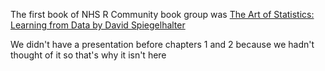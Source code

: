 The first book of NHS R Community book group was [The Art of Statistics: Learning from Data by David Spiegelhalter](https://www.penguin.co.uk/books/294/294857/learning-from-data/9780241258767.html)

We didn't have a presentation before chapters 1 and 2 because we hadn't thought of it so that's why it isn't here
